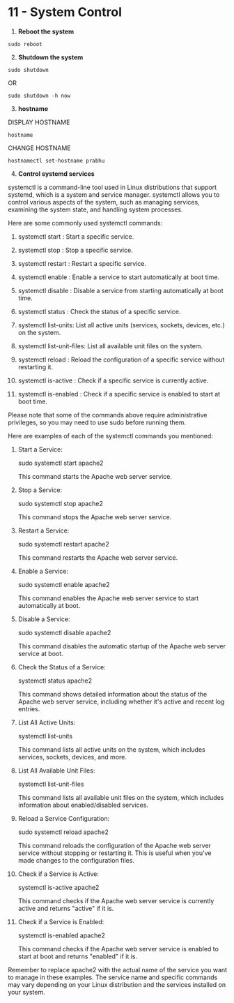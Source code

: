 # 11 - System Control
 
1. **Reboot the system**

```
sudo reboot
```

2. **Shutdown the system**

```
sudo shutdown
```

OR

```
sudo shutdown -h now
```

3. **hostname**

DISPLAY HOSTNAME

```
hostname
```

CHANGE HOSTNAME 

```
hostnamectl set-hostname prabhu
```

4. **Control systemd services**

systemctl is a command-line tool used in Linux distributions that support systemd, which is a system and service manager. systemctl allows you to control various aspects of the system, such as managing services, examining the system state, and handling system processes.

Here are some commonly used systemctl commands:

1. systemctl start <service>: Start a specific service.

2. systemctl stop <service>: Stop a specific service.

3. systemctl restart <service>: Restart a specific service.

4. systemctl enable <service>: Enable a service to start automatically at boot time.

5. systemctl disable <service>: Disable a service from starting automatically at boot time.

6. systemctl status <service>: Check the status of a specific service.

7. systemctl list-units: List all active units (services, sockets, devices, etc.) on the system.

8. systemctl list-unit-files: List all available unit files on the system.

9. systemctl reload <service>: Reload the configuration of a specific service without restarting it.

10. systemctl is-active <service>: Check if a specific service is currently active.

11. systemctl is-enabled <service>: Check if a specific service is enabled to start at boot time.

Please note that some of the commands above require administrative privileges, so you may need to use sudo before running them.

Here are examples of each of the systemctl commands you mentioned:

1. Start a Service:

   sudo systemctl start apache2  

   This command starts the Apache web server service.

2. Stop a Service:
   
   sudo systemctl stop apache2  

   This command stops the Apache web server service.

3. Restart a Service:
   
   sudo systemctl restart apache2

   This command restarts the Apache web server service.

4. Enable a Service:
   
   sudo systemctl enable apache2

   This command enables the Apache web server service to start automatically at boot.

5. Disable a Service:
   
   sudo systemctl disable apache2   

   This command disables the automatic startup of the Apache web server service at boot.

6. Check the Status of a Service:
   
   systemctl status apache2 

   This command shows detailed information about the status of the Apache web server service, including whether it's active and recent log entries.

7. List All Active Units:
   
   systemctl list-units
   
   This command lists all active units on the system, which includes services, sockets, devices, and more.

8. List All Available Unit Files:
   
   systemctl list-unit-files   

   This command lists all available unit files on the system, which includes information about enabled/disabled services.

9. Reload a Service Configuration:
   
   sudo systemctl reload apache2   

   This command reloads the configuration of the Apache web server service without stopping or restarting it. This is useful when you've made changes to the configuration files.

10. Check if a Service is Active:
    
    systemctl is-active apache2    

    This command checks if the Apache web server service is currently active and returns "active" if it is.

11. Check if a Service is Enabled:
    
    systemctl is-enabled apache2    

    This command checks if the Apache web server service is enabled to start at boot and returns "enabled" if it is.

Remember to replace apache2 with the actual name of the service you want to manage in these examples. The service name and specific commands may vary depending on your Linux distribution and the services installed on your system.